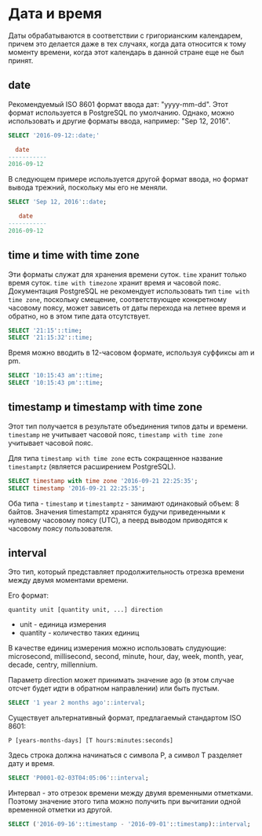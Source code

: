 # Дата и время

Даты обрабатываются в соответствии с григорианским календарем, причем это делается даже в тех случаях, когда дата относится к тому моменту времени, когда этот календарь в данной стране еще не был принят.

## date

Рекомендуемый ISO 8601 формат ввода дат: "yyyy-mm-dd". Этот формат используется в PostgreSQL по умолчанию. Однако, можно использовать и другие форматы ввода, например: "Sep 12, 2016".

```sql
SELECT '2016-09-12::date;'

  date
-----------
2016-09-12
```

В следующем примере используется другой формат ввода, но формат вывода трежний, поскольку мы его не меняли.

```sql
SELECT 'Sep 12, 2016'::date;

   date
-----------
2016-09-12
```

## time и time with time zone

Эти форматы служат для хранения времени суток. `time` хранит только время суток. `time with timezone` хранит время и часовой пояс. Документация PostgreSQL не рекомендует использовать тип `time with time zone`, поскольку смещение, соответствующее конкретному часовому поясу, может зависеть от даты перехода на летнее время и обратно, но в этом типе дата отсутствует.

```sql
SELECT '21:15'::time;
SELECT '21:15:32'::time;
```

Время можно вводить в 12-часовом формате, используя суффиксы am и pm.

```sql
SELECT '10:15:43 am'::time;
SELECT '10:15:43 pm'::time;
```

## timestamp и timestamp with time zone

Этот тип получается в результате объединения типов даты и времени. `timestamp` не учитывает часовой пояс, `timestamp with time zone` учитывает часовой пояс.

Для типа `timestamp with time zone` есть сокращенное название `timestamptz` (является расширением PostgreSQL).

```sql
SELECT timestamp with time zone '2016-09-21 22:25:35';
SELECT timestamp '2016-09-21 22:25:35';
```

Оба типа - `timestamp` и `timestamptz` - занимают одинаковый объем: 8 байтов. Значения timestamptz хранятся будучи приведенными к нулевому часовому поясу (UTC), а пеерд выводом приводятся к часовому поясу пользователя.

## interval

Это тип, который представляет продолжительность отрезка времени между двумя моментами времени.

Его формат:

```
quantity unit [quantity unit, ...] direction
```

* unit - единица измерения
* quantity - количество таких единиц

В качестве единиц измерения можно использовать слудующие: microsecond, millisecond, second, minute, hour, day, week, month, year, decade, centry, millennium.

Параметр direction может принимать значение ago (в этом случае отсчет будет идти в обратном направлении) или быть пустым.

```sql
SELECT '1 year 2 months ago'::interval;
```

Существует альтернативный формат, предлагаемый стандартом ISO 8601:

```
P [years-months-days] [T hours:minutes:seconds]
```

Здесь строка должна начинаться с символа P, а символ Т разделяет дату и время.

```sql
SELECT 'P0001-02-03T04:05:06'::interval;
```

Интервал - это отрезок времени между двумя временными отметками. Поэтому значение этого типа можно получить при вычитании одной временной отметки из другой.

```sql
SELECT ('2016-09-16'::timestamp - '2016-09-01'::timestamp)::interval;
```
